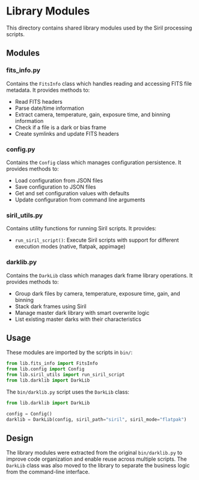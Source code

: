 # Library Modules

This directory contains shared library modules used by the Siril processing scripts.

## Modules

### fits_info.py
Contains the `FitsInfo` class which handles reading and accessing FITS file metadata. It provides methods to:
- Read FITS headers
- Parse date/time information
- Extract camera, temperature, gain, exposure time, and binning information
- Check if a file is a dark or bias frame
- Create symlinks and update FITS headers

### config.py
Contains the `Config` class which manages configuration persistence. It provides methods to:
- Load configuration from JSON files
- Save configuration to JSON files
- Get and set configuration values with defaults
- Update configuration from command line arguments

### siril_utils.py
Contains utility functions for running Siril scripts. It provides:
- `run_siril_script()`: Execute Siril scripts with support for different execution modes (native, flatpak, appimage)

### darklib.py
Contains the `DarkLib` class which manages dark frame library operations. It provides methods to:
- Group dark files by camera, temperature, exposure time, gain, and binning
- Stack dark frames using Siril
- Manage master dark library with smart overwrite logic
- List existing master darks with their characteristics

## Usage

These modules are imported by the scripts in `bin/`:

```python
from lib.fits_info import FitsInfo
from lib.config import Config
from lib.siril_utils import run_siril_script
from lib.darklib import DarkLib
```

The `bin/darklib.py` script uses the `DarkLib` class:

```python
from lib.darklib import DarkLib

config = Config()
darklib = DarkLib(config, siril_path="siril", siril_mode="flatpak")
```

## Design

The library modules were extracted from the original `bin/darklib.py` to improve code organization and enable reuse across multiple scripts. The `DarkLib` class was also moved to the library to separate the business logic from the command-line interface.
